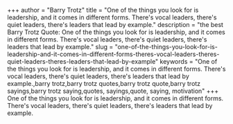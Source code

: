 +++
author = "Barry Trotz"
title = "One of the things you look for is leadership, and it comes in different forms. There's vocal leaders, there's quiet leaders, there's leaders that lead by example."
description = "the best Barry Trotz Quote: One of the things you look for is leadership, and it comes in different forms. There's vocal leaders, there's quiet leaders, there's leaders that lead by example."
slug = "one-of-the-things-you-look-for-is-leadership-and-it-comes-in-different-forms-theres-vocal-leaders-theres-quiet-leaders-theres-leaders-that-lead-by-example"
keywords = "One of the things you look for is leadership, and it comes in different forms. There's vocal leaders, there's quiet leaders, there's leaders that lead by example.,barry trotz,barry trotz quotes,barry trotz quote,barry trotz sayings,barry trotz saying,quotes, sayings,quote, saying, motivation"
+++
One of the things you look for is leadership, and it comes in different forms. There's vocal leaders, there's quiet leaders, there's leaders that lead by example.
